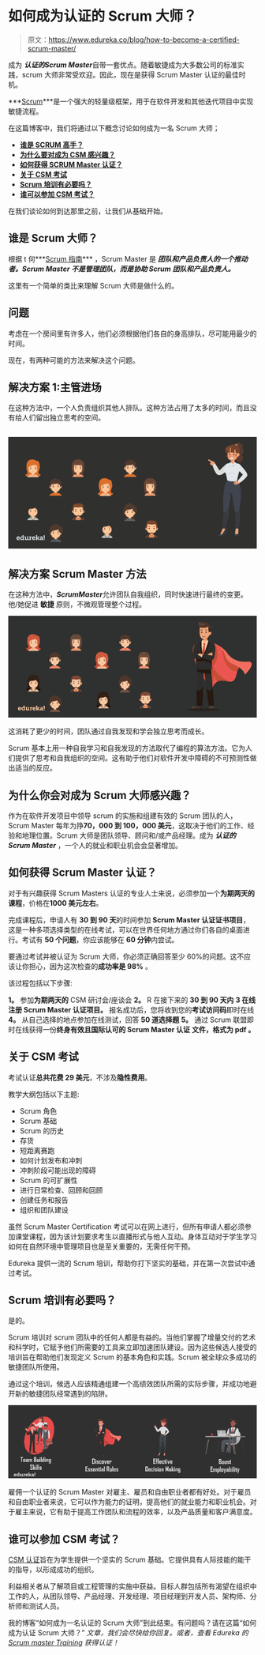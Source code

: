 # 如何成为认证的 Scrum 大师？

> 原文：<https://www.edureka.co/blog/how-to-become-a-certified-scrum-master/>

成为 ***认证的******Scrum Master***自带一套优点。随着敏捷成为大多数公司的标准实践，scrum 大师非常受欢迎。因此，现在是获得 Scrum Master 认证的最佳时机。

***[Scrum](https://www.edureka.co/blog/what-is-scrum/)***是一个强大的轻量级框架，用于在软件开发和其他迭代项目中实现敏捷流程。

在这篇博客中，我们将通过以下概念讨论如何成为一名 Scrum 大师；

*   [**谁是 SCRUM 高手？**](#whoisascrummaster)
*   [**为什么要对成为 CSM 感兴趣？**](#whyshouldyoubeinterestedinbecomingacsm)
*   [**如何获得 SCRUM Master 认证？**](#howtogetcertifiedasascrummaster)
*   [**关于 CSM 考试**](#aboutcsmexam)
*   [**Scrum 培训有必要吗？**](#isscrumtrainingnecessary)
*   [**谁可以参加 CSM 考试？**](#whocantakeupcsm)

在我们谈论如何到达那里之前，让我们从基础开始。

## 谁是 Scrum 大师？

根据 t 何***[Scrum 指南](https://www.scrumguides.org/scrum-guide.html)*** ，Scrum Master 是 ***团队和产品负责人的一个推动者。Scrum Master 不是管理团队，而是协助 Scrum 团队和产品负责人。***

这里有一个简单的类比来理解 Scrum 大师是做什么的。

## **问题**

考虑在一个房间里有许多人，他们必须根据他们各自的身高排队，尽可能用最少的时间。

现在，有两种可能的方法来解决这个问题。

## **解决方案 1:主管进场**

在这种方法中，一个人负责组织其他人排队。这种方法占用了太多的时间，而且没有给人们留出独立思考的空间。

## **![Supervisor - Certified Scrum Master - Edureka](img/c7ff0171669c19a4d34a99d0c28086a0.png)**

## **解决方案 Scrum Master 方法**

在这种方法中，***Scrum******Master***允许团队自我组织，同时快速进行最终的变更。他/她促进  **敏捷** 原则，不微观管理整个过程。

![Scrum master - Certified Scrum Master- Edureka](img/64a7be211c92311e0bfb168a4dab92e1.png)

这消耗了更少的时间，团队通过自我发现和学会独立思考而成长。

Scrum 基本上用一种自我学习和自我发现的方法取代了编程的算法方法。它为人们提供了思考和自我组织的空间。这有助于他们对软件开发中障碍的不可预测性做出适当的反应。

## 为什么你会对成为 Scrum 大师感兴趣？

作为在软件开发项目中领导 scrum 的实施和组建有效的 Scrum 团队的人， Scrum Master 每年为挣**70，000 到 100，000 美元**，这取决于他们的工作、经验和地理位置。Scrum 大师是团队领导、顾问和/或产品经理。成为 ***认证的 Scrum Master*** ，一个人的就业和职业机会会显著增加。

## 如何获得 Scrum Master 认证？

对于有兴趣获得 Scrum Masters 认证的专业人士来说，必须参加一个**为期两天的课程**，价格在**1000 美元左右**。

完成课程后，申请人有 **30 到 90 天**的时间参加 **Scrum Master 认证证书项目**，这是一种多项选择类型的在线考试，可以在世界任何地方通过你们各自的桌面进行。考试有 **50 个问题**，你应该能够在 **60 分钟**内尝试。

要通过考试并被认证为 Scrum 大师，你必须正确回答至少 60%的问题。这不应该让你担心，因为这次检查的**成功率是 98%** 。

该过程包括以下步骤:

**1。** 参加**为期两天的** CSM 研讨会/座谈会 **2。** R 在接下来的 **30 到 90 天内** **3 在线注册 Scrum Master 认证项目。** 报名成功后，您将收到您的**考试访问码**即时在线 **4。** 从自己选择的地点参加在线测试，回答 **50 道选择题** **5。** 通过 Scrum 联盟即时在线获得一份**终身有效且国际认可的 Scrum Master 认证** **文件，格式为 **pdf** 。**

## **关于 CSM 考试**

考试认证**总共花费 29 美元**，不涉及**隐性费用**。

教学大纲包括以下主题:

*   Scrum 角色
*   Scrum 基础
*   Scrum 的历史
*   存货
*   短距离赛跑
*   如何计划发布和冲刺
*   冲刺阶段可能出现的障碍
*   Scrum 的可扩展性
*   进行日常检查、回顾和回顾
*   创建任务和报告
*   组织和团队建设

虽然 Scrum Master Certification 考试可以在网上进行，但所有申请人都必须参加课堂课程，因为该计划要求考生以直播形式与他人互动。身体互动对于学生学习如何在自然环境中管理项目也是至关重要的，无需任何干预。

Edureka 提供一流的 Scrum 培训，帮助你打下坚实的基础，并在第一次尝试中通过考试。

## Scrum 培训有必要吗？

是的。

Scrum 培训对 scrum 团队中的任何人都是有益的。当他们掌握了增量交付的艺术和科学时，它赋予他们所需要的工具来立即加速团队建设。因为这些候选人接受的培训旨在帮助他们发现定义 Scrum 的基本角色和实践。Scrum 被全球众多成功的敏捷团队所使用。

通过这个培训，候选人应该精通组建一个高绩效团队所需的实际步骤，并成功地避开新的敏捷团队经常遇到的陷阱。

![Why CSM - Certified Scrum Master - Edureka](img/c5cea91b3bf7dea7576fc930a4cdbdf7.png)

雇佣一个认证的 Scrum Master 对雇主、雇员和自由职业者都有好处。对于雇员和自由职业者来说，它可以作为能力的证明，提高他们的就业能力和职业机会。对于雇主来说，它有助于提高工作团队和流程的效率，以及产品质量和客户满意度。

## 谁可以参加 CSM 考试？

[CSM 认证](https://www.edureka.co/certified-scrum-master-certification-training)旨在为学生提供一个坚实的 Scrum 基础。它提供具有人际技能的能干的指导，以形成成功的组织。

利益相关者从了解项目或工程管理的实施中获益。目标人群包括所有渴望在组织中工作的人，从团队领导、产品经理、开发经理、项目经理到开发人员、架构师、分析师和测试人员。

我的博客“如何成为一名认证的 Scrum 大师”到此结束。有问题吗？请在这篇“如何成为认证 Scrum 大师？”  *文章，我们会尽快给你回复。或者，查看 Edureka 的 [Scrum master Training](https://www.edureka.co/certified-scrum-master-certification-training) 获得认证！*